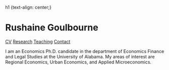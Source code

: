 
h1 {text-align: center;}
<h1> Rushaine Goulbourne</h1>

<a href="page1.html">CV</a> <a href="page2.html">Research</a> <a href="page3.html">Teaching</a> <a href="page4.html">Contact</a>


<p>
 I am an Economics Ph.D. candidate in the department of Economics Finance and Legal Studies at the University of Alabama. My areas of interest are Regional Economics, Urban Economics, and Applied Microeconomics.  
</p>

